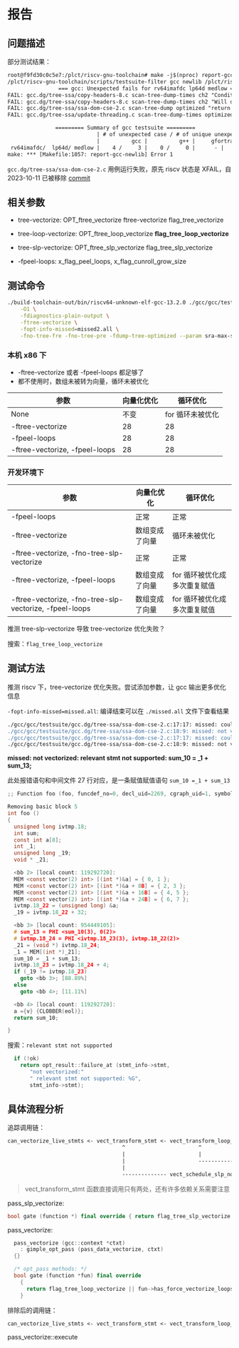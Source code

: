 # 报告

## 问题描述

部分测试结果：

```txt
root@f9fd30c0c5e7:/plct/riscv-gnu-toolchain# make -j$(nproc) report-gcc | tee ./debug/report-gcc.log
/plct/riscv-gnu-toolchain/scripts/testsuite-filter gcc newlib /plct/riscv-gnu-toolchain/test/allowlist `find build-gcc-newlib-stage2/gcc/testsuite/ -name *.sum |paste -sd "," -`
                === gcc: Unexpected fails for rv64imafdc lp64d medlow ===
FAIL: gcc.dg/tree-ssa/copy-headers-8.c scan-tree-dump-times ch2 "Conditional combines static and invariant" 1
FAIL: gcc.dg/tree-ssa/copy-headers-8.c scan-tree-dump-times ch2 "Will duplicate bb" 2
FAIL: gcc.dg/tree-ssa/ssa-dom-cse-2.c scan-tree-dump optimized "return 28;"
FAIL: gcc.dg/tree-ssa/update-threading.c scan-tree-dump-times optimized "Invalid sum" 0

               ========= Summary of gcc testsuite =========
                            | # of unexpected case / # of unique unexpected case
                            |          gcc |          g++ |     gfortran |
 rv64imafdc/  lp64d/ medlow |    4 /     3 |    0 /     0 |      - |
make: *** [Makefile:1057: report-gcc-newlib] Error 1
```

`gcc.dg/tree-ssa/ssa-dom-cse-2.c` 用例运行失败，原先 riscv 状态是 XFAIL，自 2023-10-11 已被移除 [commit](https://gcc.gnu.org/pipermail/gcc-cvs/2023-October/390895.html)

## 相关参数

- tree-vectorize: OPT_ftree_vectorize ftree-vectorize flag_tree_vectorize
- tree-loop-vectorize: OPT_ftree_loop_vectorize **flag_tree_loop_vectorize**
- tree-slp-vectorize: OPT_ftree_slp_vectorize flag_tree_slp_vectorize

- -fpeel-loops: x_flag_peel_loops, x_flag_cunroll_grow_size

## 测试命令

```bash
./build-toolchain-out/bin/riscv64-unknown-elf-gcc-13.2.0 ./gcc/gcc/testsuite/gcc.dg/tree-ssa/ssa-dom-cse-2.c \
    -O1 \
    -fdiagnostics-plain-output \
    -ftree-vectorize \
    -fopt-info-missed=missed2.all \
    -fno-tree-fre -fno-tree-pre -fdump-tree-optimized --param sra-max-scalarization-size-Ospeed=32 -S -o ssa-dom-cse-2.s
```

### 本机 x86 下

- -ftree-vectorize 或者 -fpeel-loops 都足够了
- 都不使用时，数组未被转为向量，循环未被优化

|参数 | 向量化优化 | 循环优化 |
|-------------------------------|---------------------------|---------------------------|
| None | 不变  |  for 循环未被优化 |
| -ftree-vectorize  | 28 | 28 |
| -fpeel-loops | 28 | 28 |
| -ftree-vectorize, -fpeel-loops | 28 | 28 |

### 开发环境下

|参数 | 向量化优化 | 循环优化 |
|-------------------------------|---------------------------|---------------------------|
| -fpeel-loops                  | 正常                      |             正常 |
| -ftree-vectorize | 数组变成了向量  |  循环未被优化 |
| -ftree-vectorize, -fno-tree-slp-vectorize | 正常  |  正常 |
| -ftree-vectorize, -fpeel-loops | 数组变成了向量 | for 循环被优化成多次重复赋值 |
| -ftree-vectorize, -fno-tree-slp-vectorize, -fpeel-loops | 数组变成了向量 | for 循环被优化成多次重复赋值 |

推测 tree-slp-vectorize 导致 tree-vectorize 优化失败？

搜索：`flag_tree_loop_vectorize`

## 测试方法

推测 riscv 下，tree-vectorize 优化失败。尝试添加参数，让 gcc 输出更多优化信息

`-fopt-info-missed=missed.all`: 编译结束可以在 `./missed.all` 文件下查看结果

```bash
./gcc/gcc/testsuite/gcc.dg/tree-ssa/ssa-dom-cse-2.c:17:17: missed: couldn't vectorize loop
./gcc/gcc/testsuite/gcc.dg/tree-ssa/ssa-dom-cse-2.c:18:9: missed: not vectorized: relevant stmt not supported: sum_10 = _1 + sum_13;
./gcc/gcc/testsuite/gcc.dg/tree-ssa/ssa-dom-cse-2.c:17:17: missed: couldn't vectorize loop
./gcc/gcc/testsuite/gcc.dg/tree-ssa/ssa-dom-cse-2.c:18:9: missed: not vectorized: relevant stmt not supported: sum_10 = _1 + sum_13;
```

**missed: not vectorized: relevant stmt not supported: sum_10 = _1 + sum_13;**

此处报错语句和中间文件 27 行对应，是一条赋值赋值语句 `sum_10 =_1 + sum_13`

```c
;; Function foo (foo, funcdef_no=0, decl_uid=2269, cgraph_uid=1, symbol_order=0)

Removing basic block 5
int foo ()
{
  unsigned long ivtmp.18;
  int sum;
  const int a[8];
  int _1;
  unsigned long _19;
  void * _21;

  <bb 2> [local count: 119292720]:
  MEM <const vector(2) int> [(int *)&a] = { 0, 1 };
  MEM <const vector(2) int> [(int *)&a + 8B] = { 2, 3 };
  MEM <const vector(2) int> [(int *)&a + 16B] = { 4, 5 };
  MEM <const vector(2) int> [(int *)&a + 24B] = { 6, 7 };
  ivtmp.18_22 = (unsigned long) &a;
  _19 = ivtmp.18_22 + 32;

  <bb 3> [local count: 954449105]:
  # sum_13 = PHI <sum_10(3), 0(2)>
  # ivtmp.18_24 = PHI <ivtmp.18_23(3), ivtmp.18_22(2)>
  _21 = (void *) ivtmp.18_24;
  _1 = MEM[(int *)_21];
  sum_10 = _1 + sum_13;
  ivtmp.18_23 = ivtmp.18_24 + 4;
  if (_19 != ivtmp.18_23)
    goto <bb 3>; [88.89%]
  else
    goto <bb 4>; [11.11%]

  <bb 4> [local count: 119292720]:
  a ={v} {CLOBBER(eol)};
  return sum_10;

}
```

搜索：`relevant stmt not supported`

```cpp
  if (!ok)
    return opt_result::failure_at (stmt_info->stmt,
       "not vectorized:"
       " relevant stmt not supported: %G",
       stmt_info->stmt);
```

## 具体流程分析


追踪调用链：

```txt
can_vectorize_live_stmts <- vect_transform_stmt <- vect_transform_loop_stmt <- vect_transform_loop <- vect_transform_loops <- try_vectorize_loop_1 <- try_vectorize_loop <- pass_vectorize::execute (passes.def:310)
                                    ^                       ^                                                                                 |
                                    |                       |                                                                                 Y
                                    |                       -------------------------------------------------                 vect_slp_if_converted_bb
                                    |                                                                        |                                |
                                    -------------- vect_schedule_slp_node <- vect_schedule_scc <- vect_schedule_slp <- vect_slp_region <- vect_slp_bbs <- vect_slp_function <- pass_slp_vectorize::execute (passes.def:322)
```

> vect_transform_stmt 函数直接调用只有两处，还有许多依赖关系需要注意

pass_slp_vectorize:

```cpp
bool gate (function *) final override { return flag_tree_slp_vectorize != 0; }
```

pass_vectorize:

```cpp
  pass_vectorize (gcc::context *ctxt)
    : gimple_opt_pass (pass_data_vectorize, ctxt)
  {}

  /* opt_pass methods: */
  bool gate (function *fun) final override
    {
      return flag_tree_loop_vectorize || fun->has_force_vectorize_loops;
    }
```

排除后的调用链：

```txt
can_vectorize_live_stmts <- vect_transform_stmt <- vect_transform_loop_stmt <- vect_transform_loop <- vect_transform_loops <- try_vectorize_loop_1 <- try_vectorize_loop <- pass_vectorize::execute (passes.def:310)
```

pass_vectorize::execute
